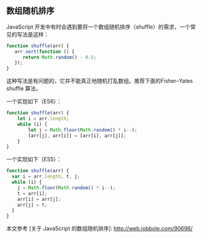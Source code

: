 数组随机排序
-----------------

JavaScript 开发中有时会遇到要将一个数组随机排序（shuffle）的需求，一个常见的写法是这样：

```js
function shuffle(arr) {
   arr.sort(function () {
      return Math.random() - 0.5;
   });
}
```


这种写法是有问题的，它并不能真正地随机打乱数组。推荐下面的Fisher–Yates shuffle 算法，

一个实现如下（ES6）：
```js
function shuffle(arr) {
    let i = arr.length;
    while (i) {
        let j = Math.floor(Math.random() * i--);
        [arr[j], arr[i]] = [arr[i], arr[j]];
    }
}
```

一个实现如下（ES5）：
```js
function shuffle(arr) {
  var i = arr.length, t, j;
  while (i) {
    j = Math.floor(Math.random() * i--);
    t = arr[i];
    arr[i] = arr[j];
    arr[j] = t;
  }
}
```

本文参考 [关于 JavaScript 的数组随机排序]: http://web.jobbole.com/90696/
